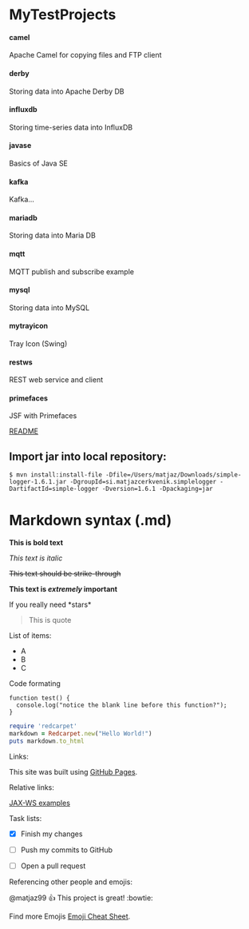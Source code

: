 # MyTestProjects


#### camel
Apache Camel for copying files and FTP client

#### derby
Storing data into Apache Derby DB

#### influxdb
Storing time-series data into InfluxDB

#### javase
Basics of Java SE

#### kafka
Kafka...

#### mariadb
Storing data into Maria DB

#### mqtt
MQTT publish and subscribe example

#### mysql
Storing data into MySQL

#### mytrayicon
Tray Icon (Swing)

#### restws
REST web service and client

#### primefaces
JSF with Primefaces

[README](primefaces/README.md)


## Import jar into local repository:


```
$ mvn install:install-file -Dfile=/Users/matjaz/Downloads/simple-logger-1.6.1.jar -DgroupId=si.matjazcerkvenik.simplelogger -DartifactId=simple-logger -Dversion=1.6.1 -Dpackaging=jar
```



# Markdown syntax (.md)


**This is bold text**

*This text is italic*

~~This text should be strike-through~~

**This text is _extremely_ important**

If you really need \*stars\*

> This is quote

List of items:
- A
- B
- C


Code formating

```
function test() {
  console.log("notice the blank line before this function?");
}
```

```ruby
require 'redcarpet'
markdown = Redcarpet.new("Hello World!")
puts markdown.to_html
```


Links:

This site was built using [GitHub Pages](https://pages.github.com/).


Relative links:

[JAX-WS examples](restws/README.md)


Task lists:

- [x] Finish my changes
- [ ] Push my commits to GitHub
- [ ] Open a pull request


Referencing other people and emojis:

@matjaz99 :+1: This project is great! :bowtie:

Find more Emojis [Emoji Cheat Sheet](http://emoji-cheat-sheet.com/).
